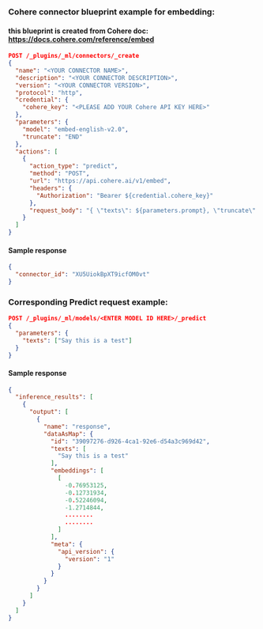 ### Cohere connector blueprint example for embedding:

#### this blueprint is created from Cohere doc: https://docs.cohere.com/reference/embed

```json
POST /_plugins/_ml/connectors/_create
{
  "name": "<YOUR CONNECTOR NAME>",
  "description": "<YOUR CONNECTOR DESCRIPTION>",
  "version": "<YOUR CONNECTOR VERSION>",
  "protocol": "http",
  "credential": {
    "cohere_key": "<PLEASE ADD YOUR Cohere API KEY HERE>"
  },
  "parameters": {
    "model": "embed-english-v2.0",
    "truncate": "END"
  },
  "actions": [
    {
      "action_type": "predict",
      "method": "POST",
      "url": "https://api.cohere.ai/v1/embed",
      "headers": {
        "Authorization": "Bearer ${credential.cohere_key}"
      },
      "request_body": "{ \"texts\": ${parameters.prompt}, \"truncate\": \"${parameters.truncate}\", \"model\": \"${parameters.model}\" }"
    }
  ]
}
```
#### Sample response
```json
{
  "connector_id": "XU5UiokBpXT9icfOM0vt"
}
```


### Corresponding Predict request example:

```json
POST /_plugins/_ml/models/<ENTER MODEL ID HERE>/_predict
{
  "parameters": {
    "texts": ["Say this is a test"]
  }
}
```

#### Sample response
```json
{
  "inference_results": [
    {
      "output": [
        {
          "name": "response",
          "dataAsMap": {
            "id": "39097276-d926-4ca1-92e6-d54a3c969d42",
            "texts": [
              "Say this is a test"
            ],
            "embeddings": [
              [
                -0.76953125,
                -0.12731934,
                -0.52246094,
                -1.2714844,
                ........
                ........
              ]
            ],
            "meta": {
              "api_version": {
                "version": "1"
              }
            }
          }
        }
      ]
    }
  ]
}
```
